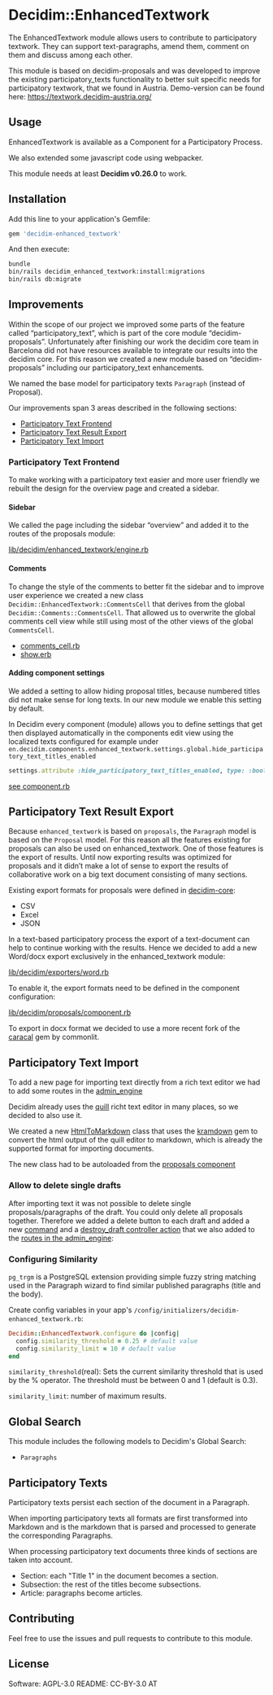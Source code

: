 # Decidim::EnhancedTextwork

The EnhancedTextwork module allows users to contribute to participatory textwork. They can support text-paragraphs, amend them, comment on them and discuss among each other.


This module is based on decidim-proposals and was developed to improve the existing participatory_texts functionality to better suit specific needs for participatory textwork, that we found in Austria. Demo-version can be found here: https://textwork.decidim-austria.org/

## Usage

EnhancedTextwork is available as a Component for a Participatory Process.

We also extended some javascript code using webpacker.

This module needs at least **Decidim v0.26.0** to work.

## Installation

Add this line to your application's Gemfile:

```ruby
gem 'decidim-enhanced_textwork'
```

And then execute:

```bash
bundle
bin/rails decidim_enhanced_textwork:install:migrations
bin/rails db:migrate
```

## Improvements

Within the scope of our project we improved some parts of the feature called “participatory_text”, which is part of the core module “decidim-proposals”.
Unfortunately after finishing our work the decidim core team in Barcelona did not have resources available to integrate our results into the decidim core. For this reason we created a new module based on “decidim-proposals” including our participatory_text enhancements.

We named the base model for participatory texts `Paragraph` (instead of Proposal).

Our improvements span 3 areas described in the following sections:

* [Participatory Text Frontend](#participatory-text-frontend)
* [Participatory Text Result Export](#participatory-text-result-export)
* [Participatory Text Import](#participatory-text-import)

### Participatory Text Frontend

To make working with a participatory text easier and more user friendly we rebuilt the design for the overview page and created a sidebar.

#### Sidebar

We called the page including the sidebar “overview” and added it to the routes of the proposals module:

[lib/decidim/enhanced_textwork/engine.rb](lib/decidim/enhanced_textwork/engine.rb#L21)

#### Comments

To change the style of the comments to better fit the sidebar and to improve user experience we created a new class `Decidim::EnhancedTextwork::CommentsCell` that derives from the global `Decidim::Comments::CommentsCell`.
That allowed us to overwrite the global comments cell view while still using most of the other views of the global `CommentsCell`.

* [comments_cell.rb](app/cells/decidim/enhanced_textwork/comments_cell.rb)
* [show.erb](app/cells/decidim/enhanced_textwork/comments/show.erb)


#### Adding component settings

We added a setting to allow hiding proposal titles, because numbered titles did not make sense for long texts. In our new module we enable this setting by default.

In Decidim every component (module) allows you to define settings that get then displayed automatically in the components edit view using the localized texts configured for example under `en.decidim.components.enhanced_textwork.settings.global.hide_participatory_text_titles_enabled`

```rb
settings.attribute :hide_participatory_text_titles_enabled, type: :boolean, default: true
```

[see component.rb](lib/decidim/enhanced_textwork/component.rb#L50)

## Participatory Text Result Export

Because `enhanced_textwork` is based on `proposals`, the `Paragraph` model is based on the `Proposal` model. For this reason all the features existing for proposals can also be used on enhanced_textwork. One of those features is the export of results. Until now exporting results was optimized for proposals and it didn’t make a lot of sense to export the results of collaborative work on a big text document consisting of many sections. 

Existing export formats for proposals were defined in [decidim-core](https://github.com/decidim/decidim/tree/develop/decidim-core/lib/decidim/exporters):

* CSV
* Excel
* JSON

In a text-based participatory process the export of a text-document can help to continue working with the results. Hence we decided to add a new Word/docx export exclusively in the enhanced_textwork module:

[lib/decidim/exporters/word.rb](lib/decidim/exporters/word.rb)

To enable it, the export formats need to be defined in the component configuration:

[lib/decidim/proposals/component.rb](lib/decidim/enhanced_textwork/component.rb#L144)

To export in docx format we decided to use a more recent fork of the [caracal](https://github.com/commonlit/caracal) gem by commonlit.

## Participatory Text Import

To add a new page for importing text directly from a rich text editor we had to add some routes in the [admin_engine](lib/decidim/enhanced_textwork/admin_engine.rb#L33)

Decidim already uses the [quill](https://github.com/quilljs/quill) richt text editor in many places, so we decided to also use it.

We created a new [HtmlToMarkdown](lib/decidim/enhanced_textwork/html_to_markdown.rb) class that uses the [kramdown](https://github.com/gettalong/kramdown) gem to convert the html output of the quill editor to markdown, which is already the supported format for importing documents.

The new class had to be autoloaded from the [proposals component](lib/decidim/enhanced_textwork.rb#L21)

### Allow to delete single drafts

After importing text it was not possible to delete single proposals/paragraphs of the draft. You could only delete all proposals together.
Therefore we added a delete button to each draft and added a new [command](app/commands/decidim/enhanced_textwork/destroy_paragraph.rb) and a [destroy_draft controller action](app/controllers/decidim/enhanced_textwork/admin/paragraphs_controller.rb#L147) that we also added to the [routes in the admin_engine](lib/decidim/enhanced_textwork/admin_engine.rb#L25 ):

### Configuring Similarity

`pg_trgm` is a PostgreSQL extension providing simple fuzzy string matching used in the Paragraph wizard to find similar published paragraphs (title and the body).

Create config variables in your app's `/config/initializers/decidim-enhanced_textwork.rb`:

```ruby
Decidim::EnhancedTextwork.configure do |config|
  config.similarity_threshold = 0.25 # default value
  config.similarity_limit = 10 # default value
end
```

`similarity_threshold`(real): Sets the current similarity threshold that is used by the % operator. The threshold must be between 0 and 1 (default is 0.3).

`similarity_limit`: number of maximum results.

## Global Search

This module includes the following models to Decidim's Global Search:

- `Paragraphs`

## Participatory Texts

Participatory texts persist each section of the document in a Paragraph.

When importing participatory texts all formats are first transformed into Markdown and is the markdown that is parsed and processed to generate the corresponding Paragraphs.

When processing participatory text documents three kinds of sections are taken into account.

- Section: each "Title 1" in the document becomes a section.
- Subsection: the rest of the titles become subsections.
- Article: paragraphs become articles.

## Contributing

Feel free to use the issues and pull requests to contribute to this module.

## License

Software: AGPL-3.0
README: CC-BY-3.0 AT
